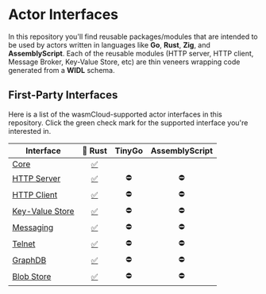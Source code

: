 # Actor Interfaces

In this repository you'll find reusable packages/modules that are intended to be used by actors written in languages like **Go**, **Rust**, **Zig**, and **AssemblyScript**. Each of the reusable modules (HTTP server, HTTP client, Message Broker, Key-Value Store, etc) are thin veneers wrapping code generated from a **WIDL** schema.

## First-Party Interfaces

Here is a list of the wasmCloud-supported actor interfaces in this repository. Click the green check mark for the supported interface you're interested in.

| Interface | 🦀 Rust | TinyGo | AssemblyScript |
| --- | :---: | :---: | :---: |
| [Core](./schemas/core.widl) | [✅](./rust/actor-core/README.md) |  | |
| [HTTP Server](./schemas/http.widl) | [✅](./rust/http-server/README.md) | ⛔ | ⛔ |
| [HTTP Client](./schemas/http.widl) | [✅](./rust/http-client/README.md) | ⛔|⛔|
| [Key-Value Store](./schemas/keyvalue.widl) | [✅](./rust/keyvalue/README.md) | ⛔ | ⛔ |
| [Messaging](./schemas/messaging.widl) | [✅](./rust/messaging/README.md) | ⛔ | ⛔ |
| [Telnet](./schemas/telnet.widl) | [✅](./rust/telnet/README.md) | ⛔ | ⛔ |
| [ GraphDB](./schemas/graphdb.widl) | [✅](./rust/graphdb/README.md) | ⛔ | ⛔ |
| [Blob Store](./schemas/blobstore.widl) | [✅](./rust/blobstore/README.md) | ⛔ | ⛔ |
